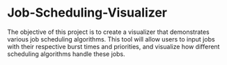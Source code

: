 # Job-Scheduling-Visualizer
The objective of this project is to create a visualizer that demonstrates various job scheduling algorithms. This tool will allow users to input jobs with their respective burst times and priorities, and visualize how different scheduling algorithms handle these jobs.
